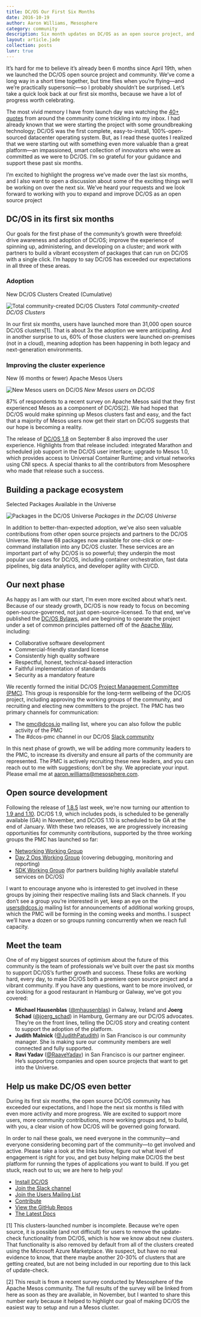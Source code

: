 ```yaml
---
title: DC/OS Our First Six Months
date: 2016-10-19
author: Aaron Williams, Mesosphere
category: community
description: Six month updates on DC/OS as an open source project, and a look forward to the next six months.
layout: article.jade
collection: posts
lunr: true
---
```


It’s hard for me to believe it’s already been 6 months since April 19th, when we launched the DC/OS open source project and community. We’ve come a long way in a short time together, but time flies when you’re flying—and we’re practically supersonic—so I probably shouldn’t be surprised. Let’s take a quick look back at our first six months, because we have a lot of progress worth celebrating.

The most vivid memory I have from launch day was watching the [40+ quotes](https://dcos.io/quotes/) from around the community come trickling into my inbox. I had already known that we were starting the project with some groundbreaking technology; DC/OS was the first complete, easy-to-install, 100%-open-sourced datacenter operating system. But, as I read these quotes I realized that we were starting out with something even more valuable than a great platform—an impassioned, smart collection of innovators who were as committed as we were to DC/OS. I’m so grateful for your guidance and support these past six months.

I’m excited to highlight the progress we’ve made over the last six months, and I also want to open a discussion about some of the exciting things we’ll be working on over the next six. We’ve heard your requests and we look forward to working with you to expand and improve DC/OS as an open source project

## DC/OS in its first six months

Our goals for the first phase of the community’s growth were threefold: drive awareness and adoption of DC/OS; improve the experience of spinning up, administering, and developing on a cluster; and work with partners to build a vibrant ecosystem of packages that can run on DC/OS with a single click. I’m happy to say DC/OS has exceeded our expectations in all three of these areas.

### Adoption

New DC/OS Clusters Created (Cumulative)

<img src="/assets/images/blog/2016-10-17_6montt-open_cluster_count.png" alt="Total community-created DC/OS Clusters" /> *Total community-created DC/OS Clusters*

In our first six months, users have launched more than 31,000 open source DC/OS clusters[1]. That is about 3x the adoption we were anticipating. And in another surprise to us, 60% of those clusters were launched on-premises (not in a cloud), meaning adoption has been happening in both legacy and next-generation environments.

### Improving the cluster experience

New (6 months or fewer) Apache Mesos Users 

<img src="/assets/images/blog/2016-10-19_6month-mesos_dcos.png" alt="New Mesos users on DC/OS" /> *New Mesos users on DC/OS*

87% of respondents to a recent survey on Apache Mesos said that they first experienced Mesos as a component of DC/OS[2]. We had hoped that DC/OS would make spinning up Mesos clusters fast and easy, and the fact that a majority of Mesos users now get their start on DC/OS suggests that our hope is becoming a reality.

The release of [DC/OS 1.8](https://dcos.io/releases/1.8.4/) on September 8 also improved the user experience. Highlights from that release included: integrated Marathon and scheduled job support in the DC/OS user interface; upgrade to Mesos 1.0, which provides access to Universal Container Runtime; and virtual networks using CNI specs. A special thanks to all the contributors from Mesosphere who made that release such a success.

## Building a package ecosystem

Selected Packages Available in the Universe 

<img src="/assets/images/blog/2016-10-19_6month-Universe-By4YYt29R.png" alt="Packages in the DC/OS Universe" /> *Packages in the DC/OS Universe*

In addition to better-than-expected adoption, we’ve also seen valuable contributions from other open source projects and partners to the DC/OS Universe. We have 68 packages now available for one-click or one-command installation into any DC/OS cluster. These services are an important part of why DC/OS is so powerful; they underpin the most popular use cases for DC/OS, including container orchestration, fast data pipelines, big data analytics, and developer agility with CI/CD.

## Our next phase

As happy as I am with our start, I’m even more excited about what’s next. Because of our steady growth, DC/OS is now ready to focus on becoming open-source-governed, not just open-source-licensed. To that end, we’ve published the [DC/OS Bylaws](https://docs.google.com/document/d/1MK4JJ0ZPXjnrHzQzj7ZcNspxwApC-hUFKcPcGBMiJ50/edit?usp=sharing), and are beginning to operate the project under a set of common principles patterned off of the [Apache Way](https://www.apache.org/foundation/how-it-works.html), including:

- Collaborative software development 
- Commercial-friendly standard license 
- Consistently high quality software 
- Respectful, honest, technical-based interaction 
- Faithful implementation of standards 
- Security as a mandatory feature 
  
We recently formed the initial DC/OS [Project Management Committee (PMC)](https://docs.google.com/document/d/1MK4JJ0ZPXjnrHzQzj7ZcNspxwApC-hUFKcPcGBMiJ50/edit#heading=h.abprk2itn5vs). This group is responsible for the long-term wellbeing of the DC/OS project, including approving the working groups of the community, and recruiting and electing new committers to the project. The PMC has two primary channels for communication:

- The [pmc@dcos.io](https://groups.google.com/a/dcos.io/forum/#!forum/dcos-pmc) mailing list, where you can also follow the public activity of the PMC 
- The #dcos-pmc channel in our DC/OS [Slack community](http://chat.dcos.io/) 
  
In this next phase of growth, we will be adding more community leaders to the PMC, to increase its diversity and ensure all parts of the community are represented. The PMC is actively recruiting these new leaders, and you can reach out to me with suggestions; don’t be shy. We appreciate your input. Please email me at aaron.williams@mesosphere.com.

## Open source development

Following the release of [1.8.5](https://dcos.io/blog/2016/minor-release-1-8-5-is-out/index.html) last week, we’re now turning our attention to [1.9 and 1.10](https://dcos.io/blog/2016/upcoming-dc-os-release-dates/index.html). DC/OS 1.9, which includes pods, is scheduled to be generally available (GA) in November, and DC/OS 1.10 is scheduled to be GA at the end of January. With these two releases, we are progressively increasing opportunities for community contributions, supported by the three working groups the PMC has launched so far:

- [Networking Working Group](https://groups.google.com/a/dcos.io/forum/#!forum/networking-wg) 
- [Day 2 Ops Working Group](https://groups.google.com/a/dcos.io/forum/#!forum/day-2-ops-wg) (covering debugging, monitoring and reporting) 
- [SDK Working Group](https://groups.google.com/a/dcos.io/forum/#!forum/sdk-wg) (for partners building highly available stateful services on DC/OS) 

I want to encourage anyone who is interested to get involved in these groups by joining their respective mailing lists and Slack channels. If you don’t see a group you’re interested in yet, keep an eye on the [users@dcos.io](https://groups.google.com/a/dcos.io/forum/#!forum/users) mailing list for announcements of additional working groups, which the PMC will be forming in the coming weeks and months. I suspect we’ll have a dozen or so groups running concurrently when we reach full capacity.

## Meet the team

One of of my biggest sources of optimism about the future of this community is the team of professionals we’ve built over the past six months to support DC/OS’s further growth and success. These folks are working hard, every day, to make DC/OS both a premiere open source project and a vibrant community. If you have any questions, want to be more involved, or are looking for a good restaurant in Hamburg or Galway, we’ve got you covered:

- **Michael Hausenblas** ([@mhausenblas](https://twitter.com/mhausenblas)) in Galway, Ireland and **Joerg Schad** ([@joerg_schad](https://twitter.com/joerg_schad)) in Hamburg, Germany are our DC/OS advocates. They’re on the front lines, telling the DC/OS story and creating content to support the adoption of the platform. 
- **Judith Malnick** ([@JudithPatudith](https://twitter.com/JudithPatudith)) in San Francisco is our community manager. She is making sure our community members are well connected and fully supported. 
- **Ravi Yadav** ([@RaaveYadav](https://twitter.com/RaaveYadav)) in San Francisco is our partner engineer. He’s supporting companies and open source projects that want to get into the Universe. 

## Help us make DC/OS even better

During its first six months, the open source DC/OS community has exceeded our expectations, and I hope the next six months is filled with even more activity and more progress. We are excited to support more users, more community contributions, more working groups and, to build, with you, a clear vision of how DC/OS will be governed going forward.

In order to nail these goals, we need everyone in the community—and everyone considering becoming part of the community—to get involved and active. Please take a look at the links below, figure out what level of engagement is right for you, and get busy helping make DC/OS the best platform for running the types of applications you want to build. If you get stuck, reach out to us; we are here to help you!

- [Install DC/OS](https://dcos.io/install/) 
- [Join the Slack channel](http://chat.dcos.io/) 
- [Join the Users Mailing List](https://groups.google.com/a/dcos.io/d/forum/users) 
- [Contribute](https://dcos.io/contribute/) 
- [View the GitHub Repos](https://github.com/dcos) 
- [The Latest Docs](https://dcos.io/docs/1.8/) 



[1] This clusters-launched number is incomplete. Because we’re open source, it is possible (and not difficult) for users to remove the update-check functionality from DC/OS, which is how we know about new clusters. That functionality is also removed by default from all of the clusters created using the Microsoft Azure Marketplace. We suspect, but have no real evidence to know, that there maybe another 20-30% of clusters that are getting created, but are not being included in our reporting due to this lack of update-check.

[2] This result is from a recent survey conducted by Mesosphere of the Apache Mesos community. The full results of the survey will be linked from here as soon as they are available, in November, but I wanted to share this number early because it helped to highlight our goal of making DC/OS the easiest way to setup and run a Mesos cluster.